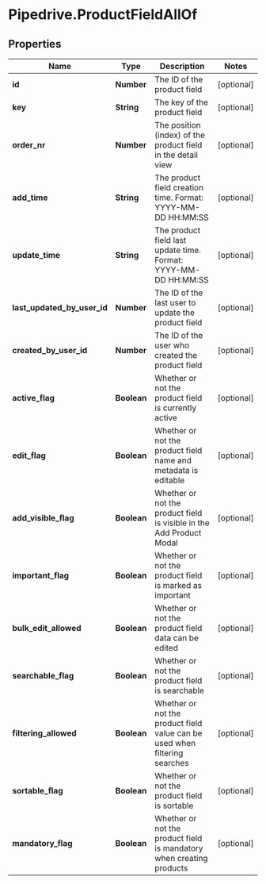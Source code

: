 # Pipedrive.ProductFieldAllOf

## Properties

Name | Type | Description | Notes
------------ | ------------- | ------------- | -------------
**id** | **Number** | The ID of the product field | [optional] 
**key** | **String** | The key of the product field | [optional] 
**order_nr** | **Number** | The position (index) of the product field in the detail view | [optional] 
**add_time** | **String** | The product field creation time. Format: YYYY-MM-DD HH:MM:SS | [optional] 
**update_time** | **String** | The product field last update time. Format: YYYY-MM-DD HH:MM:SS | [optional] 
**last_updated_by_user_id** | **Number** | The ID of the last user to update the product field | [optional] 
**created_by_user_id** | **Number** | The ID of the user who created the product field | [optional] 
**active_flag** | **Boolean** | Whether or not the product field is currently active | [optional] 
**edit_flag** | **Boolean** | Whether or not the product field name and metadata is editable | [optional] 
**add_visible_flag** | **Boolean** | Whether or not the product field is visible in the Add Product Modal | [optional] 
**important_flag** | **Boolean** | Whether or not the product field is marked as important | [optional] 
**bulk_edit_allowed** | **Boolean** | Whether or not the product field data can be edited | [optional] 
**searchable_flag** | **Boolean** | Whether or not the product field is searchable | [optional] 
**filtering_allowed** | **Boolean** | Whether or not the product field value can be used when filtering searches | [optional] 
**sortable_flag** | **Boolean** | Whether or not the product field is sortable | [optional] 
**mandatory_flag** | **Boolean** | Whether or not the product field is mandatory when creating products | [optional] 


